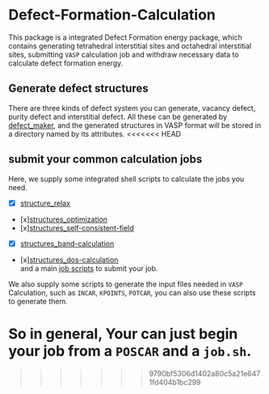 # Defect-Formation-Calculation

This package is a integrated Defect Formation energy package, which contains generating tetrahedral interstitial sites and  octahedral interstitial sites, submitting `VASP` calculation job and withdraw necessary data to calculate defect formation energy.


## Generate defect structures

There are three kinds of defect system you can generate, vacancy defect, purity defect and interstitial defect. All these can be generated by [defect_maker](./defect_maker.py), and the generated structures in VASP format will be stored in a directory named by its attributes.
<<<<<<< HEAD



## submit your common calculation jobs
Here, we supply some integrated shell scripts to calculate the jobs you need.<br />
- [x] [structure_relax](./common_calculation_shell/stru_relax.sh)<br />
- [x][structures_optimization](./common_calculation_shell/stru_optimization.sh)<br />
- [x][structures_self-consistent-field](./common_calculation_shell/stru_scf.sh)<br />
- [x] [structures_band-calculation](./common_calculation_shell/stru_band.sh)<br />
- [x][structures_dos-calculation](./common_calculation_shell/stru_dos.sh)<br />
and a main [job scripts](./common_calculation_shell/job.sh) to submit your job.

We also supply some scripts to generate the input files needed in `VASP` Calculation, such as `INCAR`, `KPOINTS`, `POTCAR`, you can also use these  scripts to generate them.

So in general, Your can just begin your job from a `POSCAR` and a `job.sh`.
=======
>>>>>>> 9790bf5306d1402a80c5a21e6471fd404b1bc299
